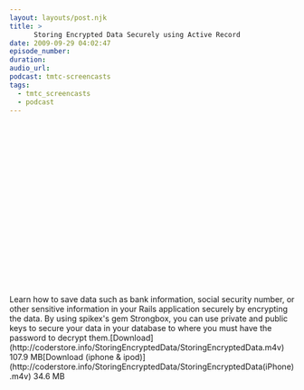 ```yaml
---
layout: layouts/post.njk
title: >
      Storing Encrypted Data Securely using Active Record
date: 2009-09-29 04:02:47
episode_number: 
duration: 
audio_url: 
podcast: tmtc-screencasts
tags: 
  - tmtc_screencasts
  - podcast
---
```


<object width="540" height="304"><param name="allowfullscreen" value="true">
<param name="allowscriptaccess" value="always">
<param name="movie" value="http://vimeo.com/moogaloop.swf?clip_id=6808582&amp;server=vimeo.com&amp;show_title=0&amp;show_byline=0&amp;show_portrait=0&amp;color=00ADEF&amp;fullscreen=1">
<embed src="http://vimeo.com/moogaloop.swf?clip_id=6808582&amp;server=vimeo.com&amp;show_title=0&amp;show_byline=0&amp;show_portrait=0&amp;color=00ADEF&amp;fullscreen=1" type="application/x-shockwave-flash" allowfullscreen="true" allowscriptaccess="always" width="540" height="304"></embed></object>Learn how to save data such as bank information, social security number, or other sensitive information in your Rails application securely by encrypting the data. By using spikex's gem Strongbox, you can use private and public keys to secure your data in your database to where you must have the password to decrypt them.[Download](http://coderstore.info/StoringEncryptedData/StoringEncryptedData.m4v) 107.9 MB[Download (iphone & ipod)](http://coderstore.info/StoringEncryptedData/StoringEncryptedData(iPhone).m4v) 34.6 MB
